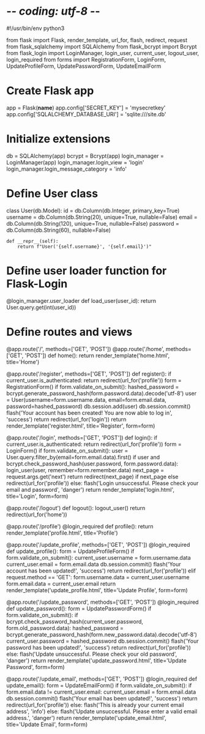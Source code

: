 # -*- coding: utf-8 -*-
#!/usr/bin/env python3

from flask import Flask, render_template, url_for, flash, redirect, request
from flask_sqlalchemy import SQLAlchemy
from flask_bcrypt import Bcrypt
from flask_login import LoginManager, login_user, current_user, logout_user, login_required
from forms import RegistrationForm, LoginForm, UpdateProfileForm, UpdatePasswordForm, UpdateEmailForm

# Create Flask app
app = Flask(__name__)
app.config['SECRET_KEY'] = 'mysecretkey'
app.config['SQLALCHEMY_DATABASE_URI'] = 'sqlite:///site.db'

# Initialize extensions
db = SQLAlchemy(app)
bcrypt = Bcrypt(app)
login_manager = LoginManager(app)
login_manager.login_view = 'login'
login_manager.login_message_category = 'info'

# Define User class
class User(db.Model):
    id = db.Column(db.Integer, primary_key=True)
    username = db.Column(db.String(20), unique=True, nullable=False)
    email = db.Column(db.String(120), unique=True, nullable=False)
    password = db.Column(db.String(60), nullable=False)

    def __repr__(self):
        return f"User('{self.username}', '{self.email}')"

# Define user loader function for Flask-Login
@login_manager.user_loader
def load_user(user_id):
    return User.query.get(int(user_id))

# Define routes and views
@app.route('/', methods=['GET', 'POST'])
@app.route('/home', methods=['GET', 'POST'])
def home():
    return render_template('home.html', title='Home')

@app.route('/register', methods=['GET', 'POST'])
def register():
    if current_user.is_authenticated:
        return redirect(url_for('profile'))
    form = RegistrationForm()
    if form.validate_on_submit():
        hashed_password = bcrypt.generate_password_hash(form.password.data).decode('utf-8')
        user = User(username=form.username.data, email=form.email.data, password=hashed_password)
        db.session.add(user)
        db.session.commit()
        flash('Your account has been created! You are now able to log in', 'success')
        return redirect(url_for('login'))
    return render_template('register.html', title='Register', form=form)

@app.route('/login', methods=['GET', 'POST'])
def login():
    if current_user.is_authenticated:
        return redirect(url_for('profile'))
    form = LoginForm()
    if form.validate_on_submit():
        user = User.query.filter_by(email=form.email.data).first()
        if user and bcrypt.check_password_hash(user.password, form.password.data):
            login_user(user, remember=form.remember.data)
            next_page = request.args.get('next')
            return redirect(next_page) if next_page else redirect(url_for('profile'))
        else:
            flash('Login unsuccessful. Please check your email and password', 'danger')
    return render_template('login.html', title='Login', form=form)

@app.route('/logout')
def logout():
    logout_user()
    return redirect(url_for('home'))

@app.route('/profile')
@login_required
def profile():
    return render_template('profile.html', title='Profile')

@app.route('/update_profile', methods=['GET', 'POST'])
@login_required
def update_profile():
    form = UpdateProfileForm()
    if form.validate_on_submit():
        current_user.username = form.username.data
        current_user.email = form.email.data
        db.session.commit()
        flash('Your account has been updated!', 'success')
        return redirect(url_for('profile'))
    elif request.method == 'GET':
        form.username.data = current_user.username
        form.email.data = current_user.email
    return render_template('update_profile.html', title='Update Profile', form=form)

@app.route('/update_password', methods=['GET', 'POST'])
@login_required
def update_password():
    form = UpdatePasswordForm()
    if form.validate_on_submit():
        if bcrypt.check_password_hash(current_user.password, form.old_password.data):
            hashed_password = bcrypt.generate_password_hash(form.new_password.data).decode('utf-8')
            current_user.password = hashed_password
            db.session.commit()
            flash('Your password has been updated!', 'success')
            return redirect(url_for('profile'))
        else:
            flash('Update unsuccessful. Please check your old password', 'danger')
    return render_template('update_password.html', title='Update Password', form=form)

@app.route('/update_email', methods=['GET', 'POST'])
@login_required
def update_email():
    form = UpdateEmailForm()
    if form.validate_on_submit():
        if form.email.data != current_user.email:
            current_user.email = form.email.data
            db.session.commit()
            flash('Your email has been updated!', 'success')
            return redirect(url_for('profile'))
        else:
            flash('This is already your current email address', 'info')
    else:
        flash('Update unsuccessful. Please enter a valid email address.', 'danger')
    return render_template('update_email.html', title='Update Email', form=form)  
